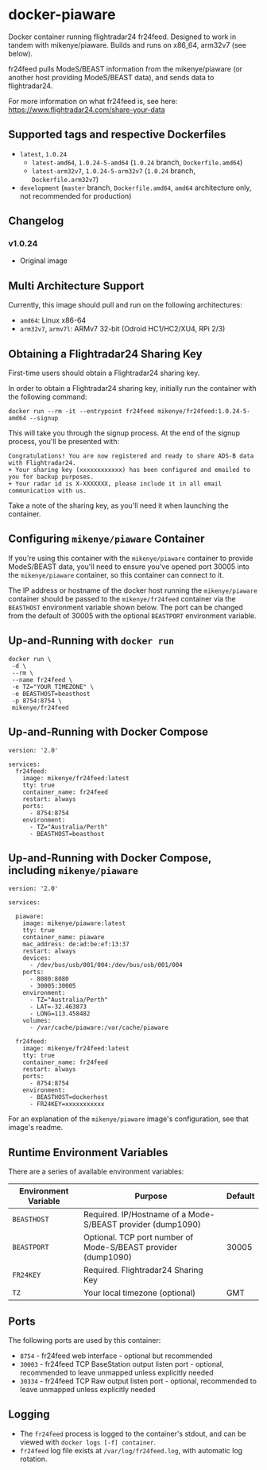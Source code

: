 # docker-piaware
Docker container running flightradar24 fr24feed. Designed to work in tandem with mikenye/piaware. Builds and runs on x86_64, arm32v7 (see below).

fr24feed pulls ModeS/BEAST information from the mikenye/piaware (or another host providing ModeS/BEAST data), and sends data to flightradar24.

For more information on what fr24feed is, see here: https://www.flightradar24.com/share-your-data

## Supported tags and respective Dockerfiles
* `latest`, `1.0.24`
  * `latest-amd64`, `1.0.24-5-amd64` (`1.0.24` branch, `Dockerfile.amd64`)
  * `latest-arm32v7`, `1.0.24-5-arm32v7` (`1.0.24` branch, `Dockerfile.arm32v7`)
* `development` (`master` branch, `Dockerfile.amd64`, `amd64` architecture only, not recommended for production)

## Changelog

### v1.0.24
 * Original image

## Multi Architecture Support
Currently, this image should pull and run on the following architectures:
 * ```amd64```: Linux x86-64
 * ```arm32v7```, ```armv7l```: ARMv7 32-bit (Odroid HC1/HC2/XU4, RPi 2/3)

## Obtaining a Flightradar24 Sharing Key

First-time users should obtain a Flightradar24 sharing key.

In order to obtain a Flightradar24 sharing key, initially run the container with the following command:

`docker run --rm -it --entrypoint fr24feed mikenye/fr24feed:1.0.24-5-amd64 --signup`

This will take you through the signup process. At the end of the signup process, you'll be presented with:
```
Congratulations! You are now registered and ready to share ADS-B data with Flightradar24.
+ Your sharing key (xxxxxxxxxxxx) has been configured and emailed to you for backup purposes.
+ Your radar id is X-XXXXXXX, please include it in all email communication with us.
```

Take a note of the sharing key, as you'll need it when launching the container.

## Configuring `mikenye/piaware` Container
If you're using this container with the `mikenye/piaware` container to provide ModeS/BEAST data, you'll need to ensure you've opened port 30005 into the `mikenye/piaware` container, so this container can connect to it.

The IP address or hostname of the docker host running the `mikenye/piaware` container should be passed to the `mikenye/fr24feed` container via the `BEASTHOST` environment variable shown below. The port can be changed from the default of 30005 with the optional `BEASTPORT` environment variable.

## Up-and-Running with `docker run`

```
docker run \
 -d \
 --rm \
 --name fr24feed \
 -e TZ="YOUR_TIMEZONE" \
 -e BEASTHOST=beasthost
 -p 8754:8754 \
 mikenye/fr24feed
```

## Up-and-Running with Docker Compose

```
version: '2.0'

services:
  fr24feed:
    image: mikenye/fr24feed:latest
    tty: true
    container_name: fr24feed
    restart: always
    ports:
      - 8754:8754
    environment:
      - TZ="Australia/Perth"
      - BEASTHOST=beasthost
```

## Up-and-Running with Docker Compose, including `mikenye/piaware`

```
version: '2.0'

services:

  piaware:
    image: mikenye/piaware:latest
    tty: true
    container_name: piaware
    mac_address: de:ad:be:ef:13:37
    restart: always
    devices:
      - /dev/bus/usb/001/004:/dev/bus/usb/001/004
    ports:
      - 8080:8080
      - 30005:30005
    environment:
      - TZ="Australia/Perth"
      - LAT=-32.463873
      - LONG=113.458482
    volumes:
      - /var/cache/piaware:/var/cache/piaware

  fr24feed:
    image: mikenye/fr24feed:latest
    tty: true
    container_name: fr24feed
    restart: always
    ports:
      - 8754:8754
    environment:
      - BEASTHOST=dockerhost
      - FR24KEY=xxxxxxxxxxx
```

For an explanation of the `mikenye/piaware` image's configuration, see that image's readme.


## Runtime Environment Variables

There are a series of available environment variables:

| Environment Variable | Purpose                         | Default |
| -------------------- | ------------------------------- | ------- |
| `BEASTHOST`          | Required. IP/Hostname of a Mode-S/BEAST provider (dump1090) | |
| `BEASTPORT`          | Optional. TCP port number of Mode-S/BEAST provider (dump1090) | 30005 |
| `FR24KEY`            | Required. Flightradar24 Sharing Key | |
| `TZ`                 | Your local timezone (optional)  | GMT     |


## Ports

The following ports are used by this container:

* `8754` - fr24feed web interface - optional but recommended 
* `30003` - fr24feed TCP BaseStation output listen port - optional, recommended to leave unmapped unless explicitly needed
* `30334` - fr24feed TCP Raw output listen port - optional, recommended to leave unmapped unless explicitly needed

## Logging
* The `fr24feed` process is logged to the container's stdout, and can be viewed with `docker logs [-f] container`.
* `fr24feed` log file exists at `/var/log/fr24feed.log`, with automatic log rotation.

